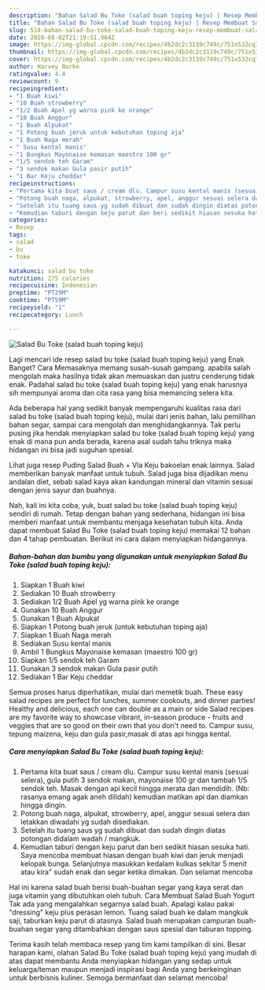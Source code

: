 ```yaml
---
description: "Bahan Salad Bu Toke (salad buah toping keju) | Resep Membuat Salad Bu Toke (salad buah toping keju) Yang Enak Banget"
title: "Bahan Salad Bu Toke (salad buah toping keju) | Resep Membuat Salad Bu Toke (salad buah toping keju) Yang Enak Banget"
slug: 514-bahan-salad-bu-toke-salad-buah-toping-keju-resep-membuat-salad-bu-toke-salad-buah-toping-keju-yang-enak-banget
date: 2020-08-02T21:19:51.964Z
image: https://img-global.cpcdn.com/recipes/4b2dc2c3119c749c/751x532cq70/salad-bu-toke-salad-buah-toping-keju-foto-resep-utama.jpg
thumbnail: https://img-global.cpcdn.com/recipes/4b2dc2c3119c749c/751x532cq70/salad-bu-toke-salad-buah-toping-keju-foto-resep-utama.jpg
cover: https://img-global.cpcdn.com/recipes/4b2dc2c3119c749c/751x532cq70/salad-bu-toke-salad-buah-toping-keju-foto-resep-utama.jpg
author: Harvey Burke
ratingvalue: 4.4
reviewcount: 9
recipeingredient:
- "1 Buah kiwi"
- "10 Buah strowberry"
- "1/2 Buah Apel yg warna pink ke orange"
- "10 Buah Anggur"
- "1 Buah Alpukat"
- "1 Potong buah jeruk untuk kebutuhan toping aja"
- "1 Buah Naga merah"
- " Susu kental manis"
- "1 Bungkus Mayonaise kemasan maestro 100 gr"
- "1/5 sendok teh Garam"
- "3 sendok makan Gula pasir putih"
- "1 Bar Keju cheddar"
recipeinstructions:
- "Pertama kita buat saus / cream dlu. Campur susu kental manis (sesuai selera), gula putih 3 sendok makan, mayonaise 100 gr dan tambah 1/5 sendok teh. Masak dengan api kecil hingga merata dan mendidih. (Nb: rasanya emang agak aneh dilidah) kemudian matikan api dan diamkan hingga dingin."
- "Potong buah naga, alpukat, strowberry, apel, anggur sesuai selera dan letakkan diwadahi yg sudah disediakan."
- "Setelah itu tuang saus yg sudah dibuat dan sudah dingin diatas potongan didalam wadah / mangkuk."
- "Kemudian taburi dengan keju parut dan beri sedikit hiasan sesuka hati. Saya mencoba membuat hiasan dengan buah kiwi dan jeruk menjadi kelopak bunga. Selanjutnya masukkan kedalam kulkas sekitar 5 menit atau kira&#34; sudah enak dan segar ketika dimakan. Dan selamat mencoba"
categories:
- Resep
tags:
- salad
- bu
- toke

katakunci: salad bu toke 
nutrition: 275 calories
recipecuisine: Indonesian
preptime: "PT29M"
cooktime: "PT59M"
recipeyield: "1"
recipecategory: Lunch

---
```



![Salad Bu Toke (salad buah toping keju)](https://img-global.cpcdn.com/recipes/4b2dc2c3119c749c/751x532cq70/salad-bu-toke-salad-buah-toping-keju-foto-resep-utama.jpg)

Lagi mencari ide resep salad bu toke (salad buah toping keju) yang Enak Banget? Cara Memasaknya memang susah-susah gampang. apabila salah mengolah maka hasilnya tidak akan memuaskan dan justru cenderung tidak enak. Padahal salad bu toke (salad buah toping keju) yang enak harusnya sih mempunyai aroma dan cita rasa yang bisa memancing selera kita.

Ada beberapa hal yang sedikit banyak mempengaruhi kualitas rasa dari salad bu toke (salad buah toping keju), mulai dari jenis bahan, lalu pemilihan bahan segar, sampai cara mengolah dan menghidangkannya. Tak perlu pusing jika hendak menyiapkan salad bu toke (salad buah toping keju) yang enak di mana pun anda berada, karena asal sudah tahu triknya maka hidangan ini bisa jadi suguhan spesial.

Lihat juga resep Puding Salad Buah + Vla Keju bakoelan enak lainnya. Salad memberikan banyak manfaat untuk tubuh. Salad juga bisa dijadikan menu andalan diet, sebab salad kaya akan kandungan mineral dan vitamin sesuai dengan jenis sayur dan buahnya.


Nah, kali ini kita coba, yuk, buat salad bu toke (salad buah toping keju) sendiri di rumah. Tetap dengan bahan yang sederhana, hidangan ini bisa memberi manfaat untuk membantu menjaga kesehatan tubuh kita. Anda dapat membuat Salad Bu Toke (salad buah toping keju) memakai 12 bahan dan 4 tahap pembuatan. Berikut ini cara dalam menyiapkan hidangannya.

<!--inarticleads1-->

##### Bahan-bahan dan bumbu yang digunakan untuk menyiapkan Salad Bu Toke (salad buah toping keju):

1. Siapkan 1 Buah kiwi
1. Sediakan 10 Buah strowberry
1. Sediakan 1/2 Buah Apel yg warna pink ke orange
1. Gunakan 10 Buah Anggur
1. Gunakan 1 Buah Alpukat
1. Siapkan 1 Potong buah jeruk (untuk kebutuhan toping aja)
1. Siapkan 1 Buah Naga merah
1. Sediakan  Susu kental manis
1. Ambil 1 Bungkus Mayonaise kemasan (maestro 100 gr)
1. Siapkan 1/5 sendok teh Garam
1. Gunakan 3 sendok makan Gula pasir putih
1. Sediakan 1 Bar Keju cheddar


Semua proses harus diperhatikan, mulai dari memetik buah. These easy salad recipes are perfect for lunches, summer cookouts, and dinner parties! Healthy and delicious, each one can double as a main or side Salad recipes are my favorite way to showcase vibrant, in-season produce - fruits and veggies that are so good on their own that you don&#39;t need to. Campur susu, tepung maizena, keju dan gula pasir,masak di atas api hingga kental. 

<!--inarticleads2-->

##### Cara menyiapkan Salad Bu Toke (salad buah toping keju):

1. Pertama kita buat saus / cream dlu. Campur susu kental manis (sesuai selera), gula putih 3 sendok makan, mayonaise 100 gr dan tambah 1/5 sendok teh. Masak dengan api kecil hingga merata dan mendidih. (Nb: rasanya emang agak aneh dilidah) kemudian matikan api dan diamkan hingga dingin.
1. Potong buah naga, alpukat, strowberry, apel, anggur sesuai selera dan letakkan diwadahi yg sudah disediakan.
1. Setelah itu tuang saus yg sudah dibuat dan sudah dingin diatas potongan didalam wadah / mangkuk.
1. Kemudian taburi dengan keju parut dan beri sedikit hiasan sesuka hati. Saya mencoba membuat hiasan dengan buah kiwi dan jeruk menjadi kelopak bunga. Selanjutnya masukkan kedalam kulkas sekitar 5 menit atau kira&#34; sudah enak dan segar ketika dimakan. Dan selamat mencoba


Hal ini karena salad buah berisi buah-buahan segar yang kaya serat dan juga vitamin yang dibutuhkan oleh tubuh. Cara Membuat Salad Buah Yogurt Tak ada yang mengalahkan segarnya salad buah. Apalagi kalau pakai &#34;dressing&#34; keju plus perasan lemon. Tuang salad buah ke dalam mangkuk saji, taburkan keju parut di atasnya. Salad buah merupakan campuran buah-buahan segar yang ditambahkan dengan saus spesial dan taburan topping. 

Terima kasih telah membaca resep yang tim kami tampilkan di sini. Besar harapan kami, olahan Salad Bu Toke (salad buah toping keju) yang mudah di atas dapat membantu Anda menyiapkan hidangan yang sedap untuk keluarga/teman maupun menjadi inspirasi bagi Anda yang berkeinginan untuk berbisnis kuliner. Semoga bermanfaat dan selamat mencoba!
